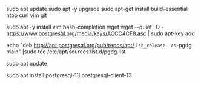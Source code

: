 sudo apt update
sudo apt -y upgrade
sudo apt-get install build-essential htop curl vim git

sudo apt -y install vim bash-completion wget
wget --quiet -O - https://www.postgresql.org/media/keys/ACCC4CF8.asc | sudo apt-key add 

echo "deb http://apt.postgresql.org/pub/repos/apt/ `lsb_release -cs`-pgdg main" |sudo tee  /etc/apt/sources.list.d/pgdg.list

sudo apt update

sudo apt install postgresql-13 postgresql-client-13
